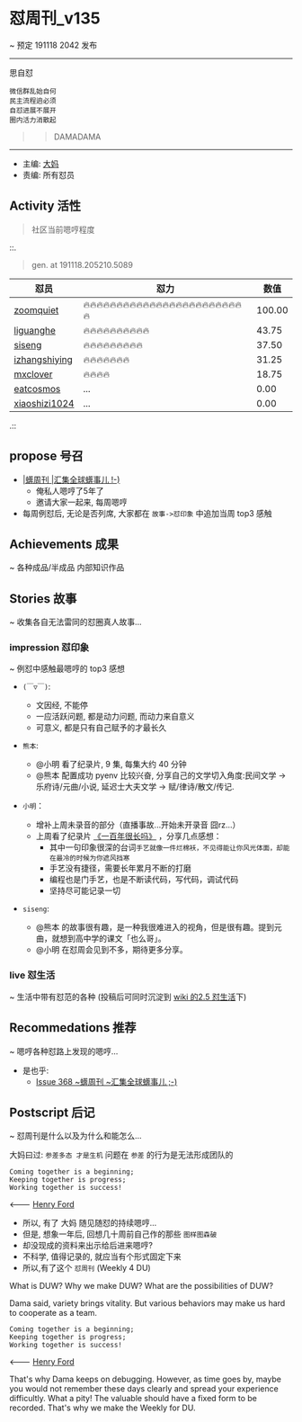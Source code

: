 # 怼周刊_v135
~ 预定 191118 2042 发布

-----------------------------------------

思自怼

    微信群乱始自何
    民主流程逈必须
    自怼进展不展开
    圈内活力消散起

>> DAMADAMA


-----------------------------------------

- 主编: [大妈](http://du.zoomquiet.io/2014-02/ac0-zq/)
- 责编: 所有怼员

## Activity 活性
> 社区当前嗯哼程度


::.

> gen. at 191118.205210.5089 

 怼员 | 怼力 | 数值 
---- | ---- | ----
[zoomquiet](https://du.101.camp/PoDU/v0/zoomquiet/) | 🔥🔥🔥🔥🔥🔥🔥🔥🔥🔥🔥🔥🔥🔥🔥🔥🔥🔥🔥🔥🔥🔥🔥🔥🔥 | 100.00
[liguanghe](https://du.101.camp/PoDU/v0/liguanghe/) | 🔥🔥🔥🔥🔥🔥🔥🔥🔥🔥 | 43.75
[siseng](https://du.101.camp/PoDU/v0/siseng/) | 🔥🔥🔥🔥🔥🔥🔥🔥🔥 | 37.50
[izhangshiying](https://du.101.camp/PoDU/v0/izhangshiying/) | 🔥🔥🔥🔥🔥🔥🔥 | 31.25
[mxclover](https://du.101.camp/PoDU/v0/mxclover/) | 🔥🔥🔥🔥 | 18.75
[eatcosmos](https://du.101.camp/PoDU/v0/eatcosmos/) | ... | 0.00
[xiaoshizi1024](https://du.101.camp/PoDU/v0/xiaoshizi1024/) | ... | 0.00

.::


## propose 号召

- [|蠎周刊 |汇集全球蠎事儿 !-)](http://weekly.pychina.org/archives.html)
    + 俺私人嗯哼了5年了
    + 邀请大家一起来, 每周嗯哼
- 每周例怼后, 无论是否列席, 大家都在 `故事->怼印象` 中追加当周 top3 感触



## Achievements 成果 
~ 各种成品/半成品 内部知识作品

      
## Stories 故事 
~ 收集各自无法雷同的怼圈真人故事...


### impression 怼印象 
~ 例怼中感触最嗯哼的 top3 感想

- `(￣▽￣)`:
    + 文因经, 不能停
    + 一应活跃问题, 都是动力问题, 而动力来自意义
    + 可意义, 都是只有自己赋予的才最长久

- `熊本`:
    + @小明 看了纪录片, 9 集, 每集大约 40 分钟
    + @熊本 配置成功 pyenv 比较兴奋, 分享自己的文学切入角度:民间文学 -> 乐府诗/元曲/小说, 延迟士大夫文学 -> 赋/律诗/散文/传记.

- `小明`：
    + 增补上周未录音的部分（直播事故...开始未开录音 囧rz...）
    + 上周看了纪录片 [《一百年很长吗》](https://www.bilibili.com/bangumi/play/ep271337?from=search&seid=10915084478547549046) ，分享几点感想：
        * 其中一句印象很深的台词`手艺就像一件烂棉袄，不见得能让你风光体面，却能在最冷的时候为你遮风挡寒` 
        * 手艺没有捷径，需要长年累月不断的打磨
        * 编程也是门手艺，也是不断读代码，写代码，调试代码
        * 坚持尽可能记录一切
        
- `siseng`:
    - @熊本 的故事很有趣，是一种我很难进入的视角，但是很有趣。提到元曲，就想到高中学的课文「也么哥」。
    - @小明 在怼周会见到不多，期待更多分享。

### live 怼生活
~ 生活中带有怼范的各种 (投稿后可同时沉淀到 [wiki 的2.5 怼生活](https://github.com/DebugUself/du4proto/wiki/How2Live)下)


## Recommedations 推荐 
~ 嗯哼各种怼路上发现的嗯哼...

- 是也乎:
    + [Issue 368 ~蠎周刊 ~汇集全球蠎事儿 ;-)](http://weekly.pychina.org/issue/issue-368.html)


## Postscript 后记 
~ 怼周刊是什么以及为什么和能怎么...

大妈曰过: `参差多态 才是生机`
问题在 `参差` 的行为是无法形成团队的

    Coming together is a beginning; 
    Keeping together is progress; 
    Working together is success!

<--- [Henry Ford](https://www.brainyquote.com/quotes/quotes/h/henryford121997.html)

- 所以, 有了 大妈 随见随怼的持续嗯哼...
- 但是, 想象一年后, 回想几十周前自己作的那些 `图样图森破` 
- 却没现成的资料来出示给后进来嗯哼?
- 不科学, 值得记录的, 就应当有个形式固定下来
- 所以,有了这个 `怼周刊` (Weekly 4 DU)

What is DUW?
Why we make DUW?
What are the possibilities of DUW?

Dama said, variety brings vitality.
But various behaviors may make us hard to cooperate as a team.

    Coming together is a beginning; 
    Keeping together is progress; 
    Working together is success!

<--- [Henry Ford](https://www.brainyquote.com/quotes/quotes/h/henryford121997.html)

That's why Dama keeps on debugging.
However, as time goes by, maybe you would not remember these days clearly and spread your experience difficultly.
What a pity!
The valuable should have a fixed form to be recorded.
That's why we make the Weekly for DU.

